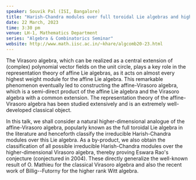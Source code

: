 ```yaml
---
speaker: Souvik Pal (ISI, Bangalore)
title: "Harish-Chandra modules over full toroidal Lie algebras and higher-dimensional Virasoro algebras"
date: 22 March, 2023
time: 3:30 pm
venue: LH-1, Mathematics Department
series: "Algebra & Combinatorics Seminar"
website: http://www.math.iisc.ac.in/~khare/algcomb20-23.html
---
```


The Virasoro algebra, which can be realized as a central extension of (complex) polynomial vector fields
on the unit circle, plays a key role in the representation theory of affine Lie algebras, as it acts on
almost every highest weight module for the affine Lie algebra. This remarkable phenomenon eventually led
to constructing the affine-Virasoro algebra, which is a semi-direct product of the affine Lie algebra and
the Virasoro algebra with a common extension. The representation theory of the affine-Virasoro algebra has
been studied extensively and is an extremely well-developed classical object.

In this talk, we shall consider a natural higher-dimensional analogue of the affine-Virasoro algebra,
popularly known as the full toroidal Lie algebra in the literature and henceforth classify the
irreducible Harish-Chandra modules over this Lie algebra. As a by-product, we also obtain the
classification of all possible irreducible Harish-Chandra modules over the higher-dimensional Virasoro
algebra, thereby proving Eswara Rao's conjecture (conjectured in 2004). These directly generalize the
well-known result of O. Mathieu for the classical Virasoro algebra and also the recent work of
Billig--Futorny for the higher rank Witt algebra.
